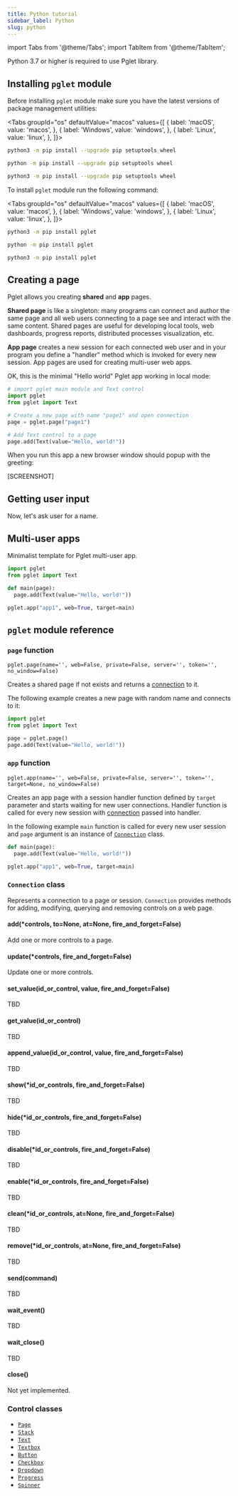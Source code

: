 ```yaml
---
title: Python tutorial
sidebar_label: Python
slug: python
---
```


import Tabs from '@theme/Tabs';
import TabItem from '@theme/TabItem';

Python 3.7 or higher is required to use Pglet library.

## Installing `pglet` module

Before installing `pglet` module make sure you have the latest versions of package management utilities:

<Tabs groupId="os" defaultValue="macos" values={[
  { label: 'macOS', value: 'macos', },
  { label: 'Windows', value: 'windows', },
  { label: 'Linux', value: 'linux', },
]}>

<TabItem value="macos">

```bash
python3 -m pip install --upgrade pip setuptools wheel
```

</TabItem>

<TabItem value="windows">

```bash
python -m pip install --upgrade pip setuptools wheel
```

</TabItem>

<TabItem value="linux">

```bash
python3 -m pip install --upgrade pip setuptools wheel
```

</TabItem>

</Tabs>

To install `pglet` module run the following command:

<Tabs groupId="os" defaultValue="macos" values={[
  { label: 'macOS', value: 'macos', },
  { label: 'Windows', value: 'windows', },
  { label: 'Linux', value: 'linux', },
]}>

<TabItem value="macos">

```bash
python3 -m pip install pglet
```

</TabItem>

<TabItem value="windows">

```bash
python -m pip install pglet
```

</TabItem>

<TabItem value="linux">

```bash
python3 -m pip install pglet
```

</TabItem>

</Tabs>

## Creating a page

Pglet allows you creating **shared** and **app** pages.

**Shared page** is like a singleton: many programs can connect and author the same page and all web users connecting to a page see and interact with the same content. Shared pages are useful for developing local tools, web dashboards, progress reports, distributed processes visualization, etc. 

**App page** creates a new session for each connected web user and in your program you define a "handler" method which is invoked for every new session. App pages are used for creating multi-user web apps.

OK, this is the minimal "Hello world" Pglet app working in local mode:

```python
# import pglet main module and Text control
import pglet
from pglet import Text

# Create a new page with name "page1" and open connection
page = pglet.page("page1")

# Add Text control to a page
page.add(Text(value="Hello, world!"))
```

When you run this app a new browser window should popup with the greeting:

[SCREENSHOT]

## Getting user input

Now, let's ask user for a name. 

## Multi-user apps

Minimalist template for Pglet multi-user app.

```python
import pglet
from pglet import Text

def main(page):
  page.add(Text(value="Hello, world!"))

pglet.app("app1", web=True, target=main)
```

## `pglet` module reference

### `page` function

`pglet.page(name='', web=False, private=False, server='', token='', no_window=False)`

Creates a shared page if not exists and returns a [connection](#connection-class) to it.

The following example creates a new page with random name and connects to it:

```python
import pglet
from pglet import Text

page = pglet.page()
page.add(Text(value="Hello, world!"))
```

### `app` function

`pglet.app(name='', web=False, private=False, server='', token='', target=None, no_window=False)`

Creates an app page with a session handler function defined by `target` parameter and starts waiting for new user connections.
Handler function is called for every new session with [connection](#connection-class) passed into handler.

In the following example `main` function is called for every new user session and `page` argument is an instance of [`Connection`](#connection-class) class.

```python
def main(page):
  page.add(Text(value="Hello, world!"))

pglet.app("app1", web=True, target=main)
```

### `Connection` class

Represents a connection to a page or session. `Connection` provides methods for adding, modifying, querying and removing controls on a web page.

#### add(*controls, to=None, at=None, fire_and_forget=False)

Add one or more controls to a page.

#### update(*controls, fire_and_forget=False)

Update one or more controls.

#### set_value(id_or_control, value, fire_and_forget=False)

TBD

#### get_value(id_or_control)

TBD

#### append_value(id_or_control, value, fire_and_forget=False)

TBD

#### show(*id_or_controls, fire_and_forget=False)

TBD

#### hide(*id_or_controls, fire_and_forget=False)

TBD

#### disable(*id_or_controls, fire_and_forget=False)

TBD

#### enable(*id_or_controls, fire_and_forget=False)

TBD

#### clean(*id_or_controls, at=None, fire_and_forget=False)

TBD

#### remove(*id_or_controls, at=None, fire_and_forget=False)

TBD

#### send(command)

TBD

#### wait_event()

TBD

#### wait_close()

TBD

#### close()

Not yet implemented.

### Control classes

* [`Page`](/docs/reference/controls/page)
* [`Stack`](/docs/reference/controls/stack)
* [`Text`](/docs/reference/controls/text)
* [`Textbox`](/docs/reference/controls/textbox)
* [`Button`](/docs/reference/controls/button)
* [`Checkbox`](/docs/reference/controls/checkbox)
* [`Dropdown`](/docs/reference/controls/dropdown)
* [`Progress`](/docs/reference/controls/progress)
* [`Spinner`](/docs/reference/controls/spinner)